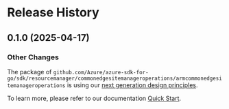 # Release History

## 0.1.0 (2025-04-17)
### Other Changes

The package of `github.com/Azure/azure-sdk-for-go/sdk/resourcemanager/commonedgesitemanageroperations/armcommonedgesitemanageroperations` is using our [next generation design principles](https://azure.github.io/azure-sdk/general_introduction.html).

To learn more, please refer to our documentation [Quick Start](https://aka.ms/azsdk/go/mgmt).